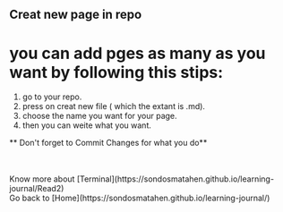 ## Creat new page in repo <br/>
<a name="paragraph2"></a> 
# you can add pges as many as you want by following this stips:<br/>
1. go to your repo.
2. press on creat new file ( which the extant is .md).
3. choose the name you want for your page.
4. then you can weite what you want.

** Don't forget to Commit Changes for what you do**

<br/>
<br/>
Know more about [Terminal](https://sondosmatahen.github.io/learning-journal/Read2)
<br/>
Go back to [Home](https://sondosmatahen.github.io/learning-journal/)
